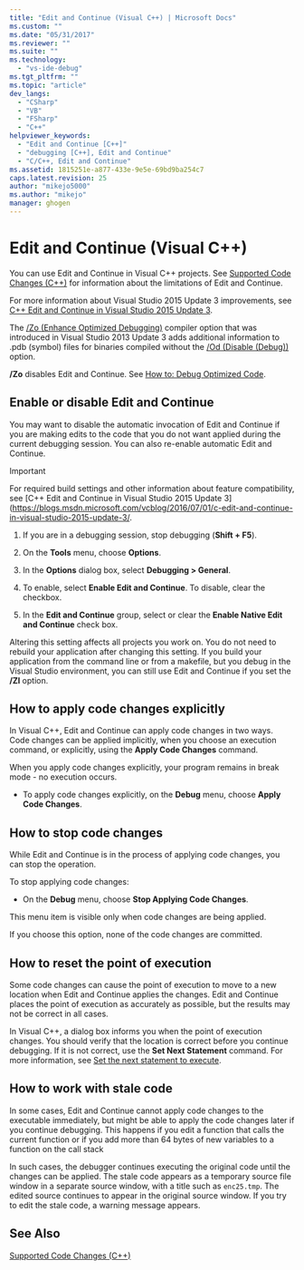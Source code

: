 ```yaml
---
title: "Edit and Continue (Visual C++) | Microsoft Docs"
ms.custom: ""
ms.date: "05/31/2017"
ms.reviewer: ""
ms.suite: ""
ms.technology: 
  - "vs-ide-debug"
ms.tgt_pltfrm: ""
ms.topic: "article"
dev_langs: 
  - "CSharp"
  - "VB"
  - "FSharp"
  - "C++"
helpviewer_keywords: 
  - "Edit and Continue [C++]"
  - "debugging [C++], Edit and Continue"
  - "C/C++, Edit and Continue"
ms.assetid: 1815251e-a877-433e-9e5e-69bd9ba254c7
caps.latest.revision: 25
author: "mikejo5000"
ms.author: "mikejo"
manager: ghogen
---
```

# Edit and Continue (Visual C++)
You can use Edit and Continue in Visual C++ projects. See [Supported Code Changes (C++)](../debugger/supported-code-changes-cpp.md) for information about the limitations of Edit and Continue.
  
For more information about Visual Studio 2015 Update 3 improvements, see [C++ Edit and Continue in Visual Studio 2015 Update 3](https://blogs.msdn.microsoft.com/vcblog/2016/07/01/c-edit-and-continue-in-visual-studio-2015-update-3/).  
  
 The [/Zo (Enhance Optimized Debugging)](/cpp/build/reference/zo-enhance-optimized-debugging) compiler option that was introduced in Visual Studio 2013 Update 3 adds additional information to .pdb (symbol) files for binaries compiled without the [/Od (Disable (Debug))](http://msdn.microsoft.com/library/aafb762y.aspx) option.  
  
 **/Zo** disables Edit and Continue. See [How to: Debug Optimized Code](../debugger/how-to-debug-optimized-code.md).  
  
##  <a name="BKMK_Enable_or_disable_automatic_invocation_of_Edit_and_Continue"></a> Enable or disable Edit and Continue  
 You may want to  disable the automatic invocation of Edit and Continue if you are making edits to the code that you do not want applied during the current debugging session. You can also re-enable automatic Edit and Continue.

> [!IMPORTANT]
> For required build settings and other information about feature compatibility, see [C++ Edit and Continue in Visual Studio 2015 Update 3](https://blogs.msdn.microsoft.com/vcblog/2016/07/01/c-edit-and-continue-in-visual-studio-2015-update-3/.
  
1.  If you are in a debugging session, stop debugging (**Shift + F5**).

2. On the **Tools** menu, choose **Options**.
  
3.  In the **Options** dialog box, select **Debugging > General**.

4.  To enable, select **Enable Edit and Continue**. To disable, clear the checkbox.
  
5.  In the **Edit and Continue** group, select or clear the **Enable Native Edit and Continue** check box.  
  
 Altering this setting affects all projects you work on. You do not need to rebuild your application after changing this setting. If you build your application from the command line or from a makefile, but you debug in the Visual Studio environment, you can still use Edit and Continue if you set the **/ZI** option.  
  
##  <a name="BKMK_How_to_apply_code_changes_explicitly"></a> How to apply code changes explicitly  
 In Visual C++, Edit and Continue can apply code changes in two ways. Code changes can be applied implicitly, when you choose an execution command, or explicitly, using the **Apply Code Changes** command.  
  
 When you apply code changes explicitly, your program remains in break mode - no execution occurs.  
  
-   To apply code changes explicitly, on the **Debug** menu, choose **Apply Code Changes**.  
  
##  <a name="BKMK_How_to_stop_code_changes"></a> How to stop code changes  
 While Edit and Continue is in the process of applying code changes, you can stop the operation.  
  
 To stop applying code changes:  
  
-   On the **Debug** menu, choose **Stop Applying Code Changes**.  
  
 This menu item is visible only when code changes are being applied.  
  
 If you choose this option, none of the code changes are committed.  
  
##  <a name="BKMK_How_to_reset_the_point_of_execution"></a> How to reset the point of execution  
 Some code changes can cause the point of execution to move to a new location when Edit and Continue applies the changes. Edit and Continue places the point of execution as accurately as possible, but the results may not be correct in all cases.  
  
 In Visual C++, a dialog box informs you when the point of execution changes. You should verify that the location is correct before you continue debugging. If it is not correct, use the **Set Next Statement** command. For more information, see [Set the next statement to execute](http://msdn.microsoft.com/library/y740d9d3.aspx#BKMK_Set_the_next_statement_to_execute).  
  
##  <a name="BKMK_How_to_work_with_stale_code"></a> How to work with stale code  
 In some cases, Edit and Continue cannot apply code changes to the executable immediately, but might be able to apply the code changes later if you continue debugging. This happens if you edit a function that calls the current function or if you add more than 64 bytes of new variables to a function on the call stack  
  
 In such cases, the debugger continues executing the original code until the changes can be applied. The stale code appears as a temporary source file window in a separate source window, with a title such as `enc25.tmp`. The edited source continues to appear in the original source window. If you try to edit the stale code, a warning message appears.  
  
## See Also  
 [Supported Code Changes (C++)](../debugger/supported-code-changes-cpp.md)